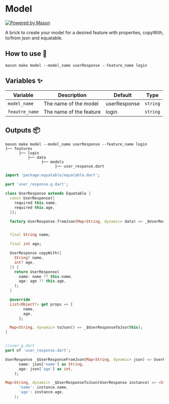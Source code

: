 # Model

[![Powered by Mason](https://img.shields.io/endpoint?url=https%3A%2F%2Ftinyurl.com%2Fmason-badge)](https://github.com/felangel/mason)

A brick to create your model for a desired feature with properties, copyWith, to/from json and equatable.

## How to use 🚀

```
mason make model --model_name userResponse --feature_name login
```

## Variables ✨

| Variable         | Description                      | Default      | Type      |
| ---------------- | -------------------------------- | -----------  | --------- |
| `model_name`     | The name of the model            | userResponse | `string`  |
| `feautre_name`   | The name of the feature          | login        | `string`  |

## Outputs 📦

```
mason make model --model_name userResponse --feature_name login
├── features
      ├── login
          ├── data
                ├── models
                      ├── user_response.dart
```

```dart
import 'package:equatable/equatable.dart';

part 'user_response.g.dart';

class UserResponse extends Equatable {
  const UserResponse({ 
    required this.name,
    required this.age,
  });

  factory UserResponse.fromJson(Map<String, dynamic> data) => _$UserResponseFromJson(data);


  final String name;

  final int age;

  UserResponse copyWith({ 
    String? name,
    int? age,
  }) {
    return UserResponse(
      name: name ?? this.name,
      age: age ?? this.age,
    );
  }

  @override
  List<Object?> get props => [
        name,
        age,
      ];

  Map<String, dynamic> toJson() => _$UserResponseToJso(this);
}


//user.g.dart
part of 'user_response.dart';

UserResponse _$UserResponseFromJson(Map<String, dynamic> json) => UserResponse(
      name: json['name'] as String,
      age: json['age'] as int,
    );

Map<String, dynamic> _$UserResponseToJson(UserResponse instance) => <String, dynamic>{ 
      'name': instance.name,
      'age': instance.age,
    };

```
